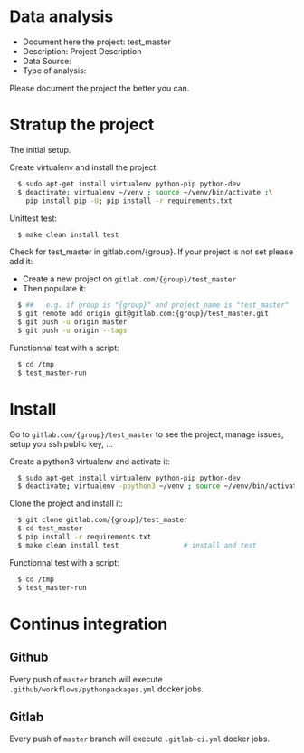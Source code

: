# Data analysis
- Document here the project: test_master
- Description: Project Description
- Data Source:
- Type of analysis:

Please document the project the better you can.

# Stratup the project

The initial setup.

Create virtualenv and install the project:
```bash
  $ sudo apt-get install virtualenv python-pip python-dev
  $ deactivate; virtualenv ~/venv ; source ~/venv/bin/activate ;\
    pip install pip -U; pip install -r requirements.txt
```

Unittest test:
```bash
  $ make clean install test
```

Check for test_master in gitlab.com/{group}.
If your project is not set please add it:

- Create a new project on `gitlab.com/{group}/test_master`
- Then populate it:

```bash
  $ ##   e.g. if group is "{group}" and project_name is "test_master"
  $ git remote add origin git@gitlab.com:{group}/test_master.git
  $ git push -u origin master
  $ git push -u origin --tags
```

Functionnal test with a script:
```bash
  $ cd /tmp
  $ test_master-run
```
# Install
Go to `gitlab.com/{group}/test_master` to see the project, manage issues,
setup you ssh public key, ...

Create a python3 virtualenv and activate it:
```bash
  $ sudo apt-get install virtualenv python-pip python-dev
  $ deactivate; virtualenv -ppython3 ~/venv ; source ~/venv/bin/activate
```

Clone the project and install it:
```bash
  $ git clone gitlab.com/{group}/test_master
  $ cd test_master
  $ pip install -r requirements.txt
  $ make clean install test                # install and test
```
Functionnal test with a script:
```bash
  $ cd /tmp
  $ test_master-run
``` 

# Continus integration
## Github 
Every push of `master` branch will execute `.github/workflows/pythonpackages.yml` docker jobs.
## Gitlab
Every push of `master` branch will execute `.gitlab-ci.yml` docker jobs.
